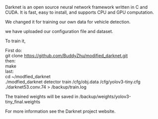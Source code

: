 Darknet is an open source neural network framework written in C and CUDA. It is fast, easy to install, and supports CPU and GPU computation.

We changed it for training our own data for vehicle detection.

we have uploaded our configuration file and dataset.

To train it,

First do: 
</br>git clone https://github.com/BuddyZhu/modified_darknet.git
</br>then:
</br>make 
</br>last: 
</br>cd ~/modfied_darknet 
</br>./modfied_darknet detector train /cfg/obj.data /cfg/yolov3-tiny.cfg ./darknet53.conv.74 > /backup/train.log

The trained weights will be saved in /backup/weights/yolov3-tiny_final.weights

For more information see the Darknet project website.



